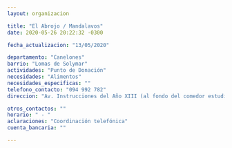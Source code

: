 ```yaml
---
layout: organizacion

title: "El Abrojo / Mandalavos"
date: 2020-05-26 20:22:32 -0300

fecha_actualizacion: "13/05/2020"

departamento: "Canelones"
barrio: "Lomas de Solymar"
actividades: "Punto de Donación"
necesidades: "Alimentos"
necesidades_especificas: ""
telefono_contacto: "094 992 782"
direccion: "Av. Instrucciones del Año XIII (al fondo del comedor estudiantil)."

otros_contactos: ""
horario: " - "
aclaraciones: "Coordinación telefónica"
cuenta_bancaria: ""

---
```

